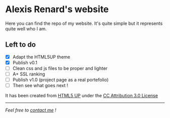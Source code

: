 # Alexis Renard's website

Here you can find the repo of my website.
It's quite simple but it represents quite well who I am.

## Left to do

- [X] Adapt the HTML5UP theme
- [X] Publish v0.1
- [ ] Clean css and js files to be proper and lighter
- [ ] A+ SSL ranking
- [ ] Publish v1.0 (project page as a real portefolio)
- [ ] Then see what goes next !

It has been created from [HTML5 UP](https://html5up.net/) under the [CC Attribution 3.0 License](https://html5up.net/license)  

--- 
*Feel free to [contact me](https://www.linkedin.com/in/renardalexis/) !*
